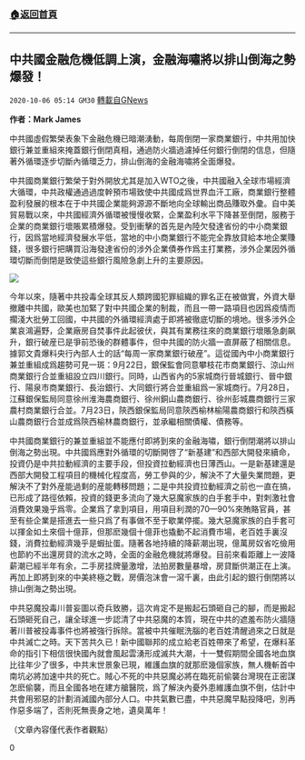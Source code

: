 ###  [:house:返回首頁](https://github.com/ourhimalayas/txt)
---

## 中共國金融危機低調上演，金融海嘯將以排山倒海之勢爆發！
`2020-10-06 05:14 GM30` [轉載自GNews](https://gnews.org/zh-hant/405962/)

**作者：Mark James**

中共國虛假繁榮表象下金融危機已暗潮湧動，每周倒閉一家商業銀行，中共用加快銀行兼並重組來掩蓋銀行倒閉真相，通過防火牆過濾掉任何銀行倒閉的信息，但隨著外循環逐步切斷內循環乏力，排山倒海的金融海嘯將全面爆發。

中共國商業銀行繁榮于對外開放尤其是加入WTO之後，中共國融入全球市場經濟大循環，中共政權通過過度幹預市場致使中共國成爲世界血汗工廠，商業銀行整體盈利發展的根本在于中共國企業能夠源源不斷地向全球輸出商品賺取外彙。自中美貿易戰以來，中共國經濟外循環被慢慢收緊，企業盈利水平下降甚至倒閉，服務于企業的商業銀行壞賬累積爆發。受到衝擊的首先是內陸欠發達省份的中小商業銀行，因爲當地經濟發展水平低，當地的中小商業銀行不能完全靠放貸給本地企業賺錢，很多銀行把購買沿海發達省份的涉外企業債券作爲主打業務，涉外企業因外循環切斷而倒閉是致使這些銀行風險急劇上升的主要原因。

![]()![](https://s3.amazonaws.com/gnews-media-offload/wp-content/uploads/2020/10/06051207/p2560501a542552766-ss.webp_-1.jpg)

今年以來，隨著中共投毒全球其反人類跨國犯罪組織的罪名正在被做實，外資大舉撤離中共國，歐美也加緊了對中共國企業的制裁，而且一帶一路項目也因爲疫情而擱淺大批勞工回國，中共國的外循環經濟處于即將被徹底切斷的境地。很多涉外企業哀鴻遍野，企業廠房自焚事件此起彼伏，與其有業務往來的商業銀行壞賬急劇飙升，銀行破産已是爭前恐後的群體事件，但中共國的防火牆一直屏蔽了相關信息。據郭文貴爆料央行內部人士的話“每周一家商業銀行破産”。這從國內中小商業銀行兼並重組成爲趨勢可見一斑：9月22日，銀保監會同意攀枝花市商業銀行、涼山州商業銀行合並重組設立四川銀行。同時，山西省內的5家城商行晉城銀行、晉中銀行、陽泉市商業銀行、長治銀行、大同銀行將合並重組爲一家城商行。7月28日，江蘇銀保監局同意徐州淮海農商銀行、徐州銅山農商銀行、徐州彭城農商銀行三家農村商業銀行合並。7月23日，陝西銀保監局同意陝西榆林榆陽農商銀行和陝西橫山農商銀行合並成爲陝西榆林農商銀行，並承繼相關債權、債務等。

中共國商業銀行的兼並重組並不能應付即將到來的金融海嘯，銀行倒閉潮將以排山倒海之勢出現。中共國爲應對外循環的切斷開啓了“新基建”和西部大開發來續命，投資仍是中共拉動經濟的主要手段，但投資拉動經濟也日薄西山。一是新基建還是西部大開發工程項目的機械化程度高，勞工參與的少，解決不了大量失業問題，更解決不了對外産能過剩的産能轉移問題；二是中共投資拉動經濟之前也一直在搞，已形成了路徑依賴，投資的錢更多流向了幾大惡魔家族的白手套手中，對刺激社會消費效果幾乎爲零。企業爲了拿到項目，用項目利潤的70—90%來賄賂官員，甚至有些企業是搭進去一些只爲了有事做不至于歇業停擺。幾大惡魔家族的白手套可以揮金如土來個十億菲，但那麽幾個十億菲也撬動不起消費市場，老百姓手裏沒錢，消費拉動經濟幾乎是蝦扯蛋。隨著各地持續的降薪潮出現，億萬房奴省吃儉用也節約不出還房貸的流水之時，全面的金融危機就將爆發。目前來看距離上一波降薪潮已經半年有余，二手房挂牌量激增，法拍房數量暴增，房貸斷供潮正在上演。再加上即將到來的中美終極之戰，房價泡沫會一瀉千裏，由此引起的銀行倒閉將以排山倒海之勢出現。

中共惡魔投毒川普妄圖以奇兵致勝，這次肯定不是搬起石頭砸自己的腳，而是搬起石頭砸死自己，讓全球進一步認清了中共惡魔的本質，現在中共的遮羞布防火牆隨著川普被投毒事件也將被強行拆除。當被中共催眠洗腦的老百姓清醒過來之日就是中共滅亡之時。天下苦共久已！新中國聯邦的成立給老百姓帶來了希望，在爆料革命的指引下相信很快國內就會風起雲湧形成滅共大潮，十一雙假期間全國各地血旗比往年少了很多，中共末世景象已現，維護血旗的就那麽幾個家族，無人機斬首中南坑必將加速中共的死亡。賊心不死的中共惡魔必將在臨死前偷襲台灣現在正密謀怎麽偷襲，而且全國各地在建方艙醫院，爲了解決內憂外患維護血旗不倒，估計中共會用邪惡的計劃消滅國內部分人口。中共氣數已盡，中共惡魔早點投降吧，別再作惡多端了，否則死無喪身之地，遺臭萬年！

（文章內容僅代表作者觀點）

0
